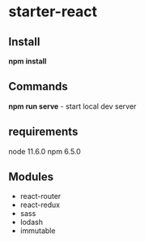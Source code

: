 # starter-react

## Install
**npm install**

## Commands
**npm run serve** - start local dev server

## requirements
node 11.6.0
npm 6.5.0

## Modules
- react-router
- react-redux
- sass
- lodash
- immutable
